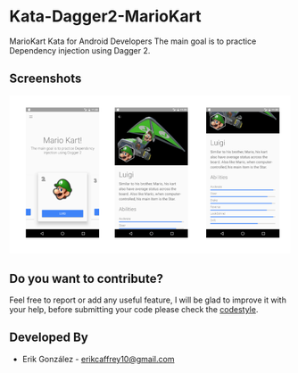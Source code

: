 # Kata-Dagger2-MarioKart

MarioKart Kata for Android Developers The main goal is to practice Dependency injection using Dagger 2.

## Screenshots


![](./art/mariokart.png)

Do you want to contribute?
--------------------------

Feel free to report or add any useful feature, I will be glad to improve it with your help, before submitting your code please check the [codestyle](https://github.com/square/java-code-styles).


Developed By
------------

* Erik González  - <erikcaffrey10@gmail.com>

